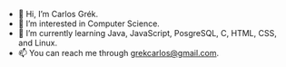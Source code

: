 - 👋 Hi, I’m Carlos Grék.
- 👀 I’m interested in Computer Science.
- 🌱 I’m currently learning Java, JavaScript, PosgreSQL, C, HTML, CSS, and Linux.
- 📫 You can reach me through grekcarlos@gmail.com.

<!---
carlosgrek/carlosgrek is a ✨ special ✨ repository because its `README.md` (this file) appears on your GitHub profile.
You can click the Preview link to take a look at your changes.
--->
